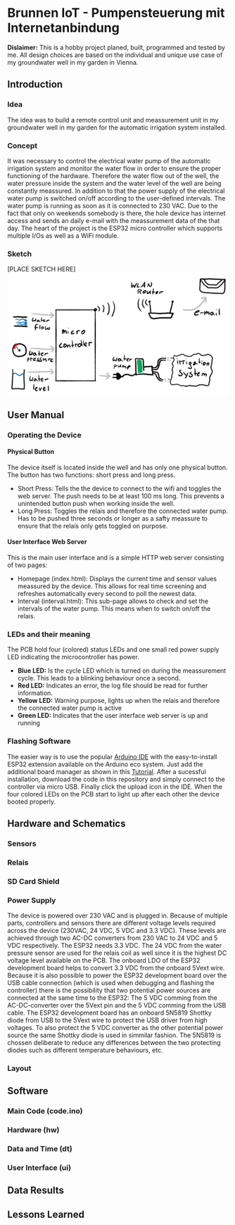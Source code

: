 # Brunnen IoT - Pumpensteuerung mit Internetanbindung
**Dislaimer:** This is a hobby project planed, built, programmed and tested by me. All design choices are based on the individual and unique use case of my groundwater well in my garden in Vienna. 
## Introduction
### Idea
The idea was to build a remote control unit and meassurement unit in my groundwater well in my garden for the automatic irrigation system installed.
### Concept
It was necessary to control the electrical water pump of the automatic irrigation system and monitor the water flow in order to ensure the proper functioning of the hardware. Therefore the water flow out of the well, the water pressure inside the system and the water level of the well are being constantly meassured. In addition to that the power supply of the electrical water pump is switched on/off according to the user-defined intervals. The water pump is running as soon as it is connected to 230 VAC. Due to the fact that only on weekends somebody is there, the hole device has internet access and sends an daily e-mail with the meassurement data of the that day. The heart of the project is the ESP32 micro controller which supports multiple I/Os as well as a WiFi module.
### Sketch
[PLACE SKETCH HERE]
![concept_sketch](doc/Concept_sketch.JPG?raw=true "Title")


## User Manual
### Operating the Device
#### Physical Button
The device itself is located inside the well and has only one physical button. The button has two functions: short press and long press.
- Short Press: Tells the the device to connect to the wifi and toggles the web server. The push needs to be at least 100 ms long. This prevents a unintended button push when working inside the well.
- Long Press: Toggles the relais and therefore the connected water pump. Has to be pushed three seconds or longer as a safty meassure to ensure that the relais only gets toggled on purpose. 
#### User Interface Web Server
This is the main user interface and is a simple HTTP web server consisting of two pages:
- Homepage (index.html): Displays the current time and sensor values meassured by the device. This allows for real time screening and refreshes automatically every second to poll the newest data.
- Interval (interval.html): This sub-page allows to check and set the intervals of the water pump. This means when to switch on/off the relais.
### LEDs and their meaning
The PCB hold four (colored) status LEDs and one small red power supply LED indicating the microcontroller has power.
- **Blue LED:** Is the cycle LED which is turned on during the meassurement cycle. This leads to a blinking behaviour once a second.
- **Red LED:** Indicates an error, the log file should be read for further information.
- **Yellow LED:** Warning purpose, lights up when the relais and therefore the connected water pump is active
- **Green LED:** Indicates that the user interface web server is up and running
### Flashing Software
The easier way is to use the popular [Arduino IDE](https://www.arduino.cc/en/software) with the easy-to-install ESP32 extension available on the Arduino eco system. Just add the additional board manager as shown in this [Tutorial](https://randomnerdtutorials.com/installing-the-esp32-board-in-arduino-ide-windows-instructions/). After a sucessful installation, download the code in this repository and simply connect to the controller via micro USB. Finally click the upload icon in the IDE. When the four colored LEDs on the PCB start to light up after each other the device booted properly.


## Hardware and Schematics

### Sensors
### Relais
### SD Card Shield
### Power Supply
The device is powered over 230 VAC and is plugged in. Because of multiple parts, controllers and sensors there are different voltage levels required across the device (230VAC, 24 VDC, 5 VDC and 3.3 VDC). These levels are achieved through two AC-DC converters from 230 VAC to 24 VDC and 5 VDC respectively. The ESP32 needs 3.3 VDC. The 24 VDC from the water pressure sensor are used for the relais coil as well since it is the highest DC voltage level available on the PCB. The onboard LDO of the ESP32 development board helps to convert 3.3 VDC from the onboard 5Vext wire. Because it is also possible to power the ESP32 development board over the USB cable connection (which is used when debugging and flashing the controller) there is the possibility that two potential power sources are connected at the same time to the ESP32: The 5 VDC comming from the AC-DC-converter over the 5Vext pin and the 5 VDC comming from the USB cable. The ESP32 development board has an onboard 5N5819 Shottky diode from USB to the 5Vext wire to protect the USB driver from high voltages. To also protect the 5 VDC converter as the other potential power source the same Shottky diode is used in simmilar fashion. The 5N5819 is chossen deliberate to reduce any differences between the two protecting diodes such as different temperature behaviours, etc. 
### Layout

## Software
### Main Code (code.ino)
### Hardware (hw)
### Data and Time (dt)
### User Interface (ui)

## Data Results
## Lessons Learned
